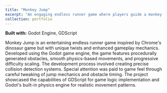 ```yaml
---
title: "Monkey Jump"
excerpt: "An engaging endless runner game where players guide a monkey through challenging obstacles<br/><img src='/images/monkeyJumpImage.png'>"
collection: portfolio
---
```


**Built with:** Godot Engine, GDScript

Monkey Jump is an entertaining endless runner game inspired by Chrome's dinosaur game but with unique twists and enhanced gameplay mechanics. Developed using the Godot game engine, the game features procedurally generated obstacles, smooth physics-based movements, and progressive difficulty scaling. The development process involved creating precise collision detection systems. Special attention was paid to game feel through careful tweaking of jump mechanics and obstacle timing. The project showcased the capabilities of GDScript for game logic implementation and Godot's built-in physics engine for realistic movement patterns.